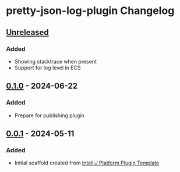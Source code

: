 <!-- Keep a Changelog guide -> https://keepachangelog.com -->

# pretty-json-log-plugin Changelog

## [Unreleased]

### Added
- Showing stacktrace when present
- Support for log level in ECS

## [0.1.0] - 2024-06-22

### Added

- Prepare for publishing plugin

## [0.0.1] - 2024-05-11

### Added

- Initial scaffold created
  from [IntelliJ Platform Plugin Template](https://github.com/JetBrains/intellij-platform-plugin-template)

[Unreleased]: https://github.com/orangain/pretty-json-log-plugin/compare/v0.1.0...HEAD

[0.1.0]: https://github.com/orangain/pretty-json-log-plugin/commits/v0.1.0

[0.0.1]: https://github.com/orangain/pretty-json-log-plugin/commits/v0.0.1
